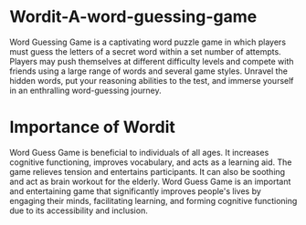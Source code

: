 # Wordit-A-word-guessing-game

Word Guessing Game is a captivating word puzzle game in which players must guess the letters of a secret word within a set number of attempts. Players may push themselves at different difficulty levels and compete with friends using a large range of words and several game styles. Unravel the hidden words, put your reasoning abilities to the test, and immerse yourself in an enthralling word-guessing journey.

# Importance of Wordit

Word Guess Game is beneficial to individuals of all ages. It increases cognitive functioning, improves vocabulary, and acts as a learning aid. The game relieves tension and entertains participants. It can also be soothing and act as brain workout for the elderly. Word Guess Game is an important and entertaining game that significantly improves people's lives by engaging their minds, facilitating learning, and forming cognitive functioning due to its accessibility and inclusion.
